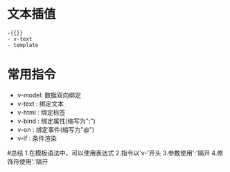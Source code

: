 # 文本插值
    -{{}}
    - v-text
    - template


# 常用指令
- v-model: 数据双向绑定
- v-text : 绑定文本
- v-html : 绑定标签
- v-bind : 绑定属性(缩写为":")
- v-on   : 绑定事件(缩写为"@")
- v-if   : 条件渲染


#总结
1.在模板语法中，可以使用表达式
2.指令以'v-'开头
3.参数使用':'隔开
4.修饰符使用'.'隔开